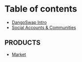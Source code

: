 # Table of contents

* [DangoSwap Intro](README.md)
* [Social Accounts & Communities](social-accounts-and-communities.md)

## PRODUCTS

* [Market](products/market.md)
